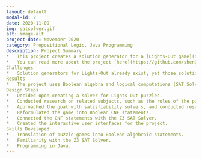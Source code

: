 ```yaml
---
layout: default
modal-id: 2
date: 2020-11-09
img: satsolver.gif
alt: image-alt
project-date: November 2020
category: Propositional Logic, Java Programming
description: Project Summary
*   This project creates a solution generator for a [Lights-Out game](https://en.wikipedia.org/wiki/Lights_Out_(game)) of any square size by Boolean satisfiability using the Java Z3 SAT Solver Library.
*   You can read more about the project [here](https://github.com/shen02/CS2800Project).
Challenges
*   Solution generators for Lights-Out already exist; yet those solutions are found using linear algebraic methods. 
Results
*   The project uses Boolean algebra and logical computations (SAT Solver) to solve the puzzles, instead. 
Design Steps
*   Decided upon creating a solver for Lights-Out puzzles.
*   Conducted research on related subjects, such as the rules of the puzzle and the pre-existing solver methods.
*   Approached the goal with satisfiability solvers, and conducted research accordingly.
*   Reformulated the game into Boolean CNF statements.
*   Connected the CNF statements with the Z3 SAT Solver.
*   Created the interactive user interfaces for the project.
Skills Developed
*   Translation of puzzle games into Boolean algebraic statements.
*   Familiarity with the Z3 SAT Solver.
*   Programming in Java.
---
```

